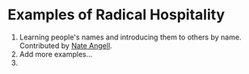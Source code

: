 # Examples of Radical Hospitality

1. Learning people's names and introducing them to others by name. Contributed by [Nate Angell](https://github.com/xolotl).
1. Add more examples...
1. 
